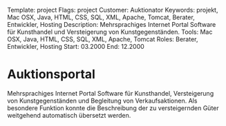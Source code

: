 Template: project
Flags: project
Customer: Auktionator
Keywords: projekt, Mac OSX, Java, HTML, CSS, SQL, XML, Apache, Tomcat, Berater, Entwickler, Hosting
Description: Mehrsprachiges Internet Portal Software für Kunsthandel und Versteigerung von Kunstgegenständen.
Tools: Mac OSX, Java, HTML, CSS, SQL, XML, Apache, Tomcat
Roles: Berater, Entwickler, Hosting
Start: 03.2000
End: 12.2000

# Auktionsportal

Mehrsprachiges Internet Portal Software für Kunsthandel, Versteigerung von Kunstgegenständen und Begleitung von Verkaufsaktionen. Als besondere Funktion konnte die Beschreibung der zu versteigernden Güter weitgehend automatisch übersetzt werden.


